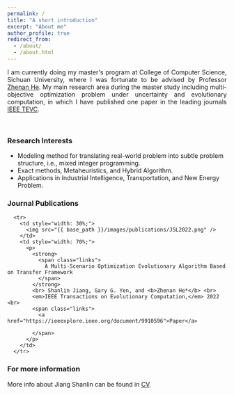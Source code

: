 ```yaml
---
permalink: /
title: "A short introduction"
excerpt: "About me"
author_profile: true
redirect_from: 
  - /about/
  - /about.html
---
```


<!-- ## A short introduction -->
<p style="text-align:justify;"> 
I am currently doing my master's program at College of Computer Science, Sichuan University, where I was fortunate to be advised by Professor <a href="https://kaminzzz.github.io/" target="_blank">Zhenan He</a>. My main research area during the master study including multi-objective optimization problem under uncertainty and evolutionary computation, in which I have published one paper in the leading journals <a href="https://ieeexplore.ieee.org/xpl/RecentIssue.jsp?punumber=4235" target="_blank">IEEE TEVC</a>.
</p>

<br/>

### Research Interests
* Modeling method for translating real-world problem into subtle problem structure, i.e., mixed integer programming.
* Exact methods, Metaheuristics, and Hybrid Algorithm.
* Applications in Industrial Intelligence, Transportation, and New Energy Problem.

### Journal Publications
<!-- <img align="left" src="https://github.com/Lin-JiangShanlin/Lin-JiangShanlin.github.io/images/publications/JSL2022.png"/> -->
<!-- 
**A Multi-Scenario Optimization Evolutionary Algorithm Based on Transfer Framework**

Shanlin Jiang, [Gary G. Yen](https://experts.okstate.edu/gyen), and Zhenan He

IEEE Transactions on Evolutionary Computation

[paper](https://ieeexplore.ieee.org/document/9910596) -->

      <tr>
        <td style="width: 30%;">
          <img src="{{ base_path }}/images/publications/JSL2022.png" />
        </td>
        <td style="width: 70%;">
          <p>
            <strong>
              <span class="links">
                A Multi-Scenario Optimization Evolutionary Algorithm Based on Transfer Framework
              </span>
            </strong>
            <br> Shanlin Jiang, Gary G. Yen, and <b>Zhenan He*</b> <br>
            <em>IEEE Transactions on Evolutionary Computation,</em> 2022 <br>
            <span class="links">
              <a href="https://ieeexplore.ieee.org/document/9910596">Paper</a>
<!--               <a href="https://github.com/VisionLearningGroup/Ask_Attend_and_Answer">Code</a>
              <a href="https://www.youtube.com/embed/FjpRwVKYJQ8?rel=0">Video spotlight</a> -->
            </span>
          </p>
        </td>
      </tr>





### For more information
More info about Jiang Shanlin can be found in [CV](http://lin-jiangshanlin.github.io/files/Curriculum_Vitae-Jiangshanlin.pdf).
